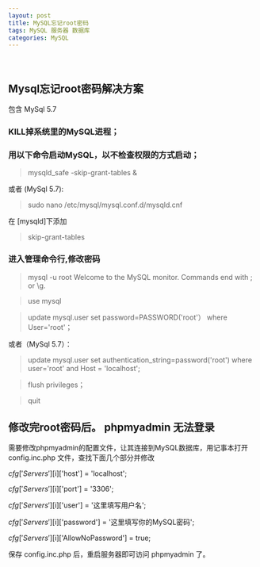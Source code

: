```yaml
---
layout: post
title: MySQL忘记root密码
tags: MySQL 服务器 数据库
categories: MySQL
---
```

　

## Mysql忘记root密码解决方案
包含 MySql 5.7

### KILL掉系统里的MySQL进程；

### 用以下命令启动MySQL，以不检查权限的方式启动；
>mysqld_safe -skip-grant-tables &

或者 (MySql 5.7):
>sudo nano /etc/mysql/mysql.conf.d/mysqld.cnf

在 [mysqld]下添加
>skip-grant-tables

### 进入管理命令行,修改密码
>mysql -u root
Welcome to the MySQL monitor.  Commands end with ; or \g.

>use mysql

>update mysql.user set password=PASSWORD('root'） where User='root'；

或者（MySql 5.7）：
>update mysql.user set authentication_string=password('root') where user='root' and Host = 'localhost';

>flush privileges；

>quit


## 修改完root密码后。 phpmyadmin 无法登录

需要修改phpmyadmin的配置文件，让其连接到MySQL数据库，用记事本打开 config.inc.php 文件，查找下面几个部分并修改

$cfg['Servers'][$i]['host'] = 'localhost';

$cfg['Servers'][$i]['port'] = '3306';

$cfg['Servers'][$i]['user'] = '这里填写用户名';

$cfg['Servers'][$i]['password'] = '这里填写你的MySQL密码';

$cfg['Servers'][$i]['AllowNoPassword'] = true;

保存 config.inc.php 后，重启服务器即可访问 phpmyadmin 了。
　

